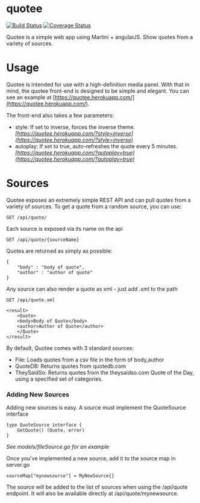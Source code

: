 quotee
======
[![Build Status](https://drone.io/github.com/jacob-meacham/quotee/status.png)](https://drone.io/github.com/jacob-meacham/quotee/latest)
[![Coverage Status](https://coveralls.io/repos/jacob-meacham/quotee/badge.png?branch=develop)](https://coveralls.io/r/jacob-meacham/quotee?branch=develop)

Quotee is a simple web app using Martini + angularJS. Show quotes from a variety of sources.

Usage
=====
Quotee is intended for use with a high-definition media panel. With that in mind, the quotee front-end is designed to be simple and elegant. You can see an example at [https://quotee.herokuapp.com/](https://quotee.herokuapp.com/).

The front-end also takes a few parameters:

* style: If set to inverse, forces the inverse theme. *[https://quotee.herokuapp.com/?style=inverse](https://quotee.herokuapp.com/?style=inverse)*
* autoplay: If set to true, auto-refreshes the quote every 5 minutes. *[https://quotee.herokuapp.com/?autoplay=true](https://quotee.herokuapp.com/?autoplay=true)*

Sources
=======
Quotee exposes an extremely simple REST API and can pull quotes from a variety of sources. To get a quote from a random source, you can use:

```
GET /api/quote/
```

Each source is exposed via its name on the api

```
GET /api/quote/{sourceName}
```

Quotes are returned as simply as possible:

```
{ 
    "body" : "body of quote",
    "author" : "author of quote"
}
```

Any source can also render a quote as xml - just add .xml to the path

```
GET /api/quote.xml

<result>
    <Quote>
    <body>Body of Quote</body>
    <author>Author of Quote</author>
    </Quote>
</result>
```

By default, Quotee comes with 3 standard sources:

* File: Loads quotes from a csv file in the form of body,author
* QuoteDB: Returns quotes from quotedb.com
* TheySaidSo: Returns quotes from the theysaidso.com Quote of the Day, using a specified set of categories.

### Adding New Sources
Adding new sources is easy. A source must implement the QuoteSource interface

```
type QuoteSource interface {
    GetQuote() (Quote, error)
}
```
*See models/fileSource.go for an example*

Once you've implemented a new source, add it to the source map in server.go

```
sourceMap["mynewsource"] = MyNewSource{}
```

The source will be added to the list of sources when using the /api/quote endpoint. It will also be available directly at /api/quote/mynewsource.